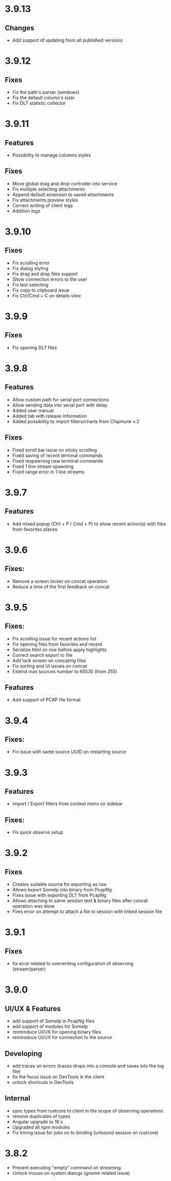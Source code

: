 # 3.9.13

## Changes
- Add support of updating from all published versions

# 3.9.12

## Fixes
- Fix the path's parser (windows)
- Fix the default column's sizer
- Fix DLT statistic collector

# 3.9.11

## Features
- Possibility to manage columns styles

## Fixes
- Move global drag and drop controller into service
- Fix multiple selecting attachments
- Append default extension to saved attachments
- Fix attachments preview styles
- Correct writing of client logs
- Addition logs

# 3.9.10

## Fixes
- Fix scrolling error
- Fix dialog styling
- Fix drag and drop files support
- Show connection errors to the user
- Fix text selecting
- Fix copy to clipboard issue
- Fix Ctrl/Cmd + C on details view

# 3.9.9

## Fixes
- Fix opening DLT files

# 3.9.8

## Features
- Allow custom path for serial port connections
- Allow sending data into serial port with delay
- Added user manual
- Added tab with release information
- Added possibility to import filters/charts from Chipmunk v.2

## Fixes
- Fixed scroll bar issue on sticky scrolling
- Fixed saving of recent terminal commands
- Fixed respawning new terminal commands
- Fixed 1 line stream spawning
- Fixed range error in 1 line streams

# 3.9.7

## Features
- Add mixed popup (Ctrl + P / Cmd + P) to show recent action(s) with files from favorites places
  
# 3.9.6

## Fixes:
- Remove a screen locker on concat operation
- Reduce a time of the first feedback on concat

# 3.9.5

## Fixes:
- Fix scrolling issue for recent actions list
- Fix opening files from favorites and recent
- Serialize html on row before apply highlights
- Correct search export to file
- Add lock screen on concating files
- Fix sorting and UI issues on concat
- Extend max sources number to 65535 (from 255) 

## Features
- Add support of PCAP file format 

# 3.9.4

## Fixes:
- Fix issue with same source UUID on restarting source

# 3.9.3

## Features
- Import / Export filters from context menu on sidebar

## Fixes:
- Fix quick observe setup
  
# 3.9.2

## Fixes
- Creates suitable source for exporting as raw
- Allows export SomeIp into binary from PcapNg
- Fixes issue with exporting DLT from PcapNg
- Allows attaching to same session text & binary files after concat operation was done
- Fires error on attempt to attach a file to session with linked session file

# 3.9.1

## Fixes
- fix error related to overwriting configuration of observing (stream/parser)

# 3.9.0

## UI/UX & Features
- add support of SomeIp in PcapNg files
- add support of modules for SomeIp
- reintroduce UI/UX for opening binary files
- reintroduce UI/UX for connection to the source

## Developing
- add traces on errors (traces drops into a console and saves into the log file)
- fix the focus issue on DevTools in the client
- unlock shortcuts in DevTools

## Internal
- sync types from rustcore to client in the scope of observing operations
- remove duplicates of types
- Angular upgrade to 16.x
- Upgraded all npm modules
- Fix timing issue for jobs on ts-binding (unbound session on rustcore)

# 3.8.2
- Prevent executing "empty" command on streaming
- Unlock mouse on system dialogs (gnome related issue)